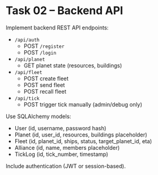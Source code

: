 # Task 02 – Backend API

Implement backend REST API endpoints:

- `/api/auth`
  - POST `/register`
  - POST `/login`
- `/api/planet`
  - GET planet state (resources, buildings)
- `/api/fleet`
  - POST create fleet
  - POST send fleet
  - POST recall fleet
- `/api/tick`
  - POST trigger tick manually (admin/debug only)

Use SQLAlchemy models:
- User (id, username, password hash)
- Planet (id, user_id, resources, buildings placeholder)
- Fleet (id, planet_id, ships, status, target_planet_id, eta)
- Alliance (id, name, members placeholder)
- TickLog (id, tick_number, timestamp)

Include authentication (JWT or session-based).